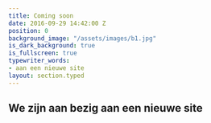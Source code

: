 ```yaml
---
title: Coming soon
date: 2016-09-29 14:42:00 Z
position: 0
background_image: "/assets/images/b1.jpg"
is_dark_background: true
is_fullscreen: true
typewriter_words:
- aan een nieuwe site
layout: section.typed
---
```


## We zijn aan bezig <span id="typed">aan een nieuwe site</span>